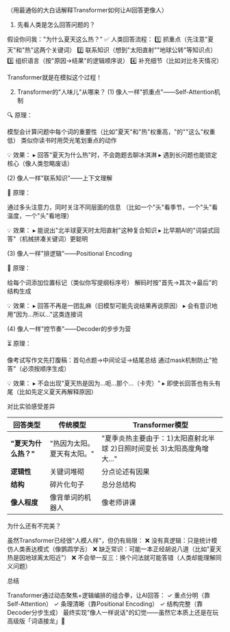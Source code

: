 （用最通俗的大白话解释Transformer如何让AI回答更像人）

1. 先看人类是怎么回答问题的？‌

假设你问我："为什么夏天这么热？"
✅ ‌人类回答流程‌：
1️⃣ ‌抓重点‌（先注意"夏天"和"热"这两个关键词）
2️⃣ ‌联系知识‌（想到"太阳直射""地球公转"等知识点）
3️⃣ ‌组织语言‌（按"原因→结果"的逻辑顺序说）
4️⃣ ‌补充细节‌（比如对比冬天情况）

Transformer就是在模拟这个过程！

2. Transformer的"人味儿"从哪来？‌
(1) 像人一样"抓重点"——Self-Attention机制‌

🔍 ‌原理‌：

模型会计算问题中每个词的重要性（比如"夏天"和"热"权重高，"的""这么"权重低）
类似你读书时用荧光笔划重点的动作

💡 ‌效果‌：
▸ 回答"夏天为什么热"时，不会跑题去聊冰淇淋
▸ 遇到长问题也能锁定核心（像人类忽略废话）

(2) 像人一样"联系知识"——上下文理解‌

🧠 ‌原理‌：

通过多头注意力，同时关注不同层面的信息
（比如一个"头"看季节，一个"头"看温度，一个"头"看地理）

💡 ‌效果‌：
▸ 能说出"北半球夏天时太阳直射"这种复合知识
▸ 比早期AI的"词袋式回答"（机械拼凑关键词）更聪明

(3) 像人一样"排逻辑"——Positional Encoding‌

📝 ‌原理‌：

给每个词添加位置标记（类似你写提纲标序号）
解码时按"首先→其次→最后"的结构生成

💡 ‌效果‌：
▸ 回答不再是一团乱麻（旧模型可能先说结果再说原因）
▸ 会有意识地用"因为...所以..."这类连接词

(4) 像人一样"控节奏"——Decoder的步步为营‌

⏳ ‌原理‌：

像考试写作文先打腹稿：首句点题→中间论证→结尾总结
通过mask机制防止"抢答"（必须按顺序生成）

💡 ‌效果‌：
▸ 不会出现"夏天热是因为...呃...那个...（卡壳）"
▸ 即使长回答也有头有尾（比如先定义夏天再解释原因）

对比实验感受差异‌

| 回答类型             | 传统模型                   | Transformer模型                                              |
| -------------------- | -------------------------- | ------------------------------------------------------------ |
| ‌**"夏天为什么热？"**‌ | "热因为太阳。夏天有太阳。" | "夏季炎热主要由于：1)太阳直射北半球 2)日照时间变长 3)太阳高度角增大..." |
| ‌**逻辑性**‌           | 关键词堆砌                 | 分点论述有因果                                               |
| ‌**结构**‌             | 碎片化句子                 | 总分总结构                                                   |
| ‌**像人程度**‌         | 像背单词的机器人           | 像老师讲课                                                   |

为什么还有不完美？‌

虽然Transformer已经很"人模人样"，但仍有局限：
❌ ‌没有真逻辑‌：只是统计模仿人类表达模式（像鹦鹉学舌）
❌ ‌缺乏常识‌：可能一本正经胡说八道（比如"夏天热是因地球离太阳近"）
❌ ‌不会举一反三‌：换个问法就可能答错（人类却能理解同义问题）

总结‌

Transformer通过‌动态聚焦+逻辑编排‌的组合拳，让AI回答：
✓ ‌重点分明‌（靠Self-Attention）
✓ ‌条理清晰‌（靠Positional Encoding）
✓ ‌结构完整‌（靠Decoder分步生成）
最终实现"像人一样说话"的幻觉——虽然它本质上还是在玩高级版「词语接龙」🐒